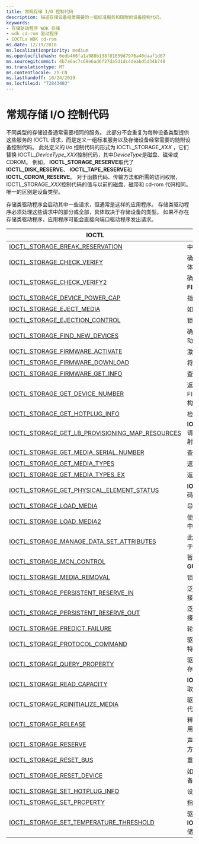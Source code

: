 ```yaml
---
title: 常规存储 I/O 控制代码
description: 描述存储设备经常需要的一组标准服务和随附的设备控制代码。
keywords:
- 存储驱动程序 WDK 存储
- wdk cd-rom 驱动程序
- IOCTLs WDK cd-rom
ms.date: 12/19/2018
ms.localizationpriority: medium
ms.openlocfilehash: 6edb466fa1a980b138f01659d7976a40daaf1d07
ms.sourcegitcommit: 4b7a6ac7c68e6ad6f27da5d1dc4deabd5d34b748
ms.translationtype: MT
ms.contentlocale: zh-CN
ms.lasthandoff: 10/24/2019
ms.locfileid: "72843403"
---
```

# <a name="general-storage-io-control-codes"></a>常规存储 I/O 控制代码

不同类型的存储设备通常需要相同的服务。 此部分不会重复为每种设备类型提供这些服务的 IOCTL 请求，而是定义一组标准服务以及存储设备经常需要的随附设备控制代码。 此处定义的 i/o 控制代码的形式为 IOCTL_STORAGE_*XXX* ，它们替换 IOCTL_*DeviceType_XXX*控制代码，其中*DeviceType*是磁盘、磁带或 CDROM。 例如， **IOCTL_STORAGE_RESERVE**取代了**IOCTL_DISK_RESERVE**、 **IOCTL_TAPE_RESERVE**和**IOCTL_CDROM_RESERVE**。 对于函数代码、传输方法和所需的访问权限，IOCTL_STORAGE_*XXX*控制代码的值与以前的磁盘、磁带和 cd-rom 代码相同。 唯一的区别是设备类型。

存储类驱动程序会启动其中一些请求，但通常是这样的应用程序。 存储类驱动程序必须处理这些请求中的部分或全部，具体取决于存储设备的类型。 如果不存在存储类驱动程序，应用程序可能会直接向端口驱动程序发出请求。

|IOCTL|描述|
|----|----|
|[IOCTL_STORAGE_BREAK_RESERVATION](https://docs.microsoft.com/windows-hardware/drivers/ddi/ntddstor/ni-ntddstor-ioctl_storage_break_reservation)|中断磁盘保留。|
|[IOCTL_STORAGE_CHECK_VERIFY](https://docs.microsoft.com/windows-hardware/drivers/ddi/ntddstor/ni-ntddstor-ioctl_storage_check_verify)|确定在调用方打开以进行读取或写入访问的可移动媒体设备上，媒体是否已更改。|
|[IOCTL_STORAGE_CHECK_VERIFY2](https://docs.microsoft.com/windows-hardware/drivers/ddi/ntddstor/ni-ntddstor-ioctl_storage_check_verify2)|确定媒体是否已在可移动介质设备上更改-调用方已使用**FILE_READ_ATTRIBUTES**打开。|
|[IOCTL_STORAGE_DEVICE_POWER_CAP](https://docs.microsoft.com/windows-hardware/drivers/ddi/ntddstor/ni-ntddstor-ioctl_storage_device_power_cap)|指定存储设备的最高运行功率消耗级别。|
|[IOCTL_STORAGE_EJECT_MEDIA](https://docs.microsoft.com/windows-hardware/drivers/ddi/ntddstor/ni-ntddstor-ioctl_storage_eject_media)|如果设备支持弹出功能，则导致设备弹出媒体。|
|[IOCTL_STORAGE_EJECTION_CONTROL](https://docs.microsoft.com/windows-hardware/drivers/ddi/ntddstor/ni-ntddstor-ioctl_storage_ejection_control)|锁定设备以防介质被删除。|
|[IOCTL_STORAGE_FIND_NEW_DEVICES](https://docs.microsoft.com/windows-hardware/drivers/ddi/ntddstor/ni-ntddstor-ioctl_storage_find_new_devices)|确定驱动程序支持的另一台设备是否已连接到 i/o 总线，自系统启动以来或自驱动程序上次处理此请求以来。|
|[IOCTL_STORAGE_FIRMWARE_ACTIVATE](https://docs.microsoft.com/windows-hardware/drivers/ddi/ntddstor/ni-ntddstor-ioctl_storage_firmware_activate)|激活存储设备上的固件映像。|
|[IOCTL_STORAGE_FIRMWARE_DOWNLOAD](https://docs.microsoft.com/windows-hardware/drivers/ddi/ntddstor/ni-ntddstor-ioctl_storage_firmware_download)|将固件映像下载到存储设备，但不会将其激活。|
|[IOCTL_STORAGE_FIRMWARE_GET_INFO](https://docs.microsoft.com/windows-hardware/drivers/ddi/ntddstor/ni-ntddstor-ioctl_storage_firmware_get_info)|查询存储设备以获取详细的固件信息。|
|[IOCTL_STORAGE_GET_DEVICE_NUMBER](https://docs.microsoft.com/windows-hardware/drivers/ddi/ntddstor/ni-ntddstor-ioctl_storage_get_device_number)|返回一个**STORAGE_DEVICE_NUMBER**结构，其中包含 FILE_DEVICE_XXX 类型、设备编号，以及针对分区设备的，该结构是在设备启动时由驱动程序分配给设备的分区号。|
|[IOCTL_STORAGE_GET_HOTPLUG_INFO](https://docs.microsoft.com/windows-hardware/drivers/ddi/ntddstor/ni-ntddstor-ioctl_storage_get_hotplug_info)|检索指定设备的热配置。|
|[IOCTL_STORAGE_GET_LB_PROVISIONING_MAP_RESOURCES](https://docs.microsoft.com/windows-hardware/drivers/ddi/ntddstor/ni-ntddstor-ioctl_storage_get_lb_provisioning_map_resources)|**IOCTL_STORAGE_GET_LB_PROVISIONING_MAP_RESOURCES**请求将发送到存储类驱动程序，以确定存储设备上的可用和已用映射资源。|
|[IOCTL_STORAGE_GET_MEDIA_SERIAL_NUMBER](https://docs.microsoft.com/windows-hardware/drivers/ddi/ntddstor/ni-ntddstor-ioctl_storage_get_media_serial_number)|查询 usb 通用父驱动程序的 USB 设备序列号。|
|[IOCTL_STORAGE_GET_MEDIA_TYPES](https://docs.microsoft.com/windows-hardware/drivers/ddi/ntddstor/ni-ntddstor-ioctl_storage_get_media_types)|返回有关软盘驱动器的几何信息。|
|[IOCTL_STORAGE_GET_MEDIA_TYPES_EX](https://docs.microsoft.com/windows-hardware/drivers/ddi/ntddstor/ni-ntddstor-ioctl_storage_get_media_types_ex)|返回有关设备支持的媒体类型的信息。|
|[IOCTL_STORAGE_GET_PHYSICAL_ELEMENT_STATUS](https://docs.microsoft.com/windows-hardware/drivers/ddi/ntddstor/ni-ntddstor-ioctl_storage_get_physical_element_status)|**IOCTL_STORAGE_GET_PHYSICAL_ELEMENT_STATUS**控件代码查询并返回设备的物理元素状态。|
|[IOCTL_STORAGE_LOAD_MEDIA](https://docs.microsoft.com/windows-hardware/drivers/ddi/ntddstor/ni-ntddstor-ioctl_storage_load_media)|导致在调用方打开以进行读取或写入访问的设备中加载媒体。|
|[IOCTL_STORAGE_LOAD_MEDIA2](https://docs.microsoft.com/windows-hardware/drivers/ddi/ntddstor/ni-ntddstor-ioctl_storage_load_media2)|使媒体加载到调用方使用**FILE_READ_ATTRIBUTES**打开的设备中。|
|[IOCTL_STORAGE_MANAGE_DATA_SET_ATTRIBUTES](https://docs.microsoft.com/windows-hardware/drivers/ddi/ntddstor/ni-ntddstor-ioctl_storage_manage_data_set_attributes)|此**IOCTL_STORAGE_MANAGE_DATA_SET_ATTRIBUTES**请求用于将管理数据集属性请求发送到存储设备。|
|[IOCTL_STORAGE_MCN_CONTROL](https://docs.microsoft.com/windows-hardware/drivers/ddi/ntddstor/ni-ntddstor-ioctl_storage_mcn_control)|暂时启用或禁用在可移动媒体设备上传递自定义 PnP 事件**GUID_IO_MEDIA_ARRIVAL**和**GUID_IO_MEDIA_REMOVAL** 。|
|[IOCTL_STORAGE_MEDIA_REMOVAL](https://docs.microsoft.com/windows-hardware/drivers/ddi/ntddstor/ni-ntddstor-ioctl_storage_media_removal)|锁定设备以防介质被删除。|
|[IOCTL_STORAGE_PERSISTENT_RESERVE_IN](https://docs.microsoft.com/windows-hardware/drivers/ddi/ntddstor/ni-ntddstor-ioctl_storage_persistent_reserve_in)|泛型存储类驱动程序（classpnp）公开了一个 i/o 控制（IOCTL）接口，用于在命令中发出持久保留。|
|[IOCTL_STORAGE_PERSISTENT_RESERVE_OUT](https://docs.microsoft.com/windows-hardware/drivers/ddi/ntddstor/ni-ntddstor-ioctl_storage_persistent_reserve_out)|泛型存储类驱动程序（classpnp）公开了一个 i/o 控制（IOCTL）接口，用于发出持久的保留输出命令。|
|[IOCTL_STORAGE_PREDICT_FAILURE](https://docs.microsoft.com/windows-hardware/drivers/ddi/ntddstor/ni-ntddstor-ioctl_storage_predict_failure)|轮询设备故障预测。|
|[IOCTL_STORAGE_PROTOCOL_COMMAND](https://docs.microsoft.com/windows-hardware/drivers/ddi/ntddstor/ni-ntddstor-ioctl_storage_protocol_command)|驱动程序可以使用**IOCTL_STORAGE_PROTOCOL_COMMAND**将特定于供应商的命令传递到存储设备|
|[IOCTL_STORAGE_QUERY_PROPERTY](https://docs.microsoft.com/windows-hardware/drivers/ddi/ntddstor/ni-ntddstor-ioctl_storage_query_property)|驱动程序可以使用**IOCTL_STORAGE_QUERY_PROPERTY**来返回存储设备或适配器的属性。|
|[IOCTL_STORAGE_READ_CAPACITY](https://docs.microsoft.com/windows-hardware/drivers/ddi/ntddstor/ni-ntddstor-ioctl_storage_read_capacity)|**IOCTL_STORAGE_READ_CAPACITY**请求返回目标存储设备的读取容量信息。|
|[IOCTL_STORAGE_REINITIALIZE_MEDIA](https://docs.microsoft.com/windows-hardware/drivers/ddi/ntddstor/ni-ntddstor-ioctl_storage_reinitialize_media)|驱动程序可以使用**IOCTL_STORAGE_REINITIALIZE_MEDIA**控制代码重新初始化/擦除设备。|
|[IOCTL_STORAGE_RELEASE](https://docs.microsoft.com/windows-hardware/drivers/ddi/ntddstor/ni-ntddstor-ioctl_storage_release)|释放先前保留的设备，以在支持多个发起程序的总线上独占使用调用方，并使用保留设备的概念（如 SCSI 总线）。|
|[IOCTL_STORAGE_RESERVE](https://docs.microsoft.com/windows-hardware/drivers/ddi/ntddstor/ni-ntddstor-ioctl_storage_reserve)|声明一个设备，用于在支持多个发起程序的总线上独占使用调用方，并为保留设备的概念（如 SCSI 总线）声明。|
|[IOCTL_STORAGE_RESET_BUS](https://docs.microsoft.com/windows-hardware/drivers/ddi/ntddstor/ni-ntddstor-ioctl_storage_reset_bus)|重置总线上的每个设备，并将其间接重置。|
|[IOCTL_STORAGE_RESET_DEVICE](https://docs.microsoft.com/windows-hardware/drivers/ddi/ntddstor/ni-ntddstor-ioctl_storage_reset_device)|如果可能，将重置非 SCSI 存储设备，而不影响总线上的其他设备。|
|[IOCTL_STORAGE_SET_HOTPLUG_INFO](https://docs.microsoft.com/windows-hardware/drivers/ddi/ntddstor/ni-ntddstor-ioctl_storage_set_hotplug_info)|设置指定设备的热配置。|
|[IOCTL_STORAGE_SET_PROPERTY](https://docs.microsoft.com/windows-hardware/drivers/ddi/ntddstor/ni-ntddstor-ioctl_storage_set_property)|指示更改属性的请求是成功还是导致错误。
|[IOCTL_STORAGE_SET_TEMPERATURE_THRESHOLD](https://docs.microsoft.com/windows-hardware/drivers/ddi/ntddstor/ni-ntddstor-ioctl_storage_set_temperature_threshold)|驱动程序可以使用**IOCTL_STORAGE_SET_TEMPERATURE_THRESHOLD**来设置存储设备的温度阈值（硬件支持时）。|